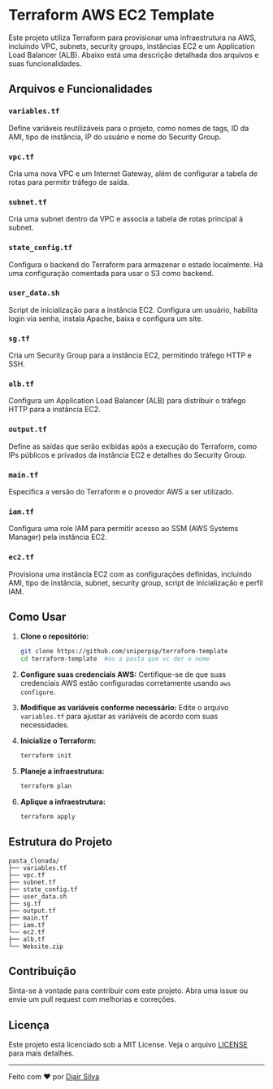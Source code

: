 # Terraform AWS EC2 Template

Este projeto utiliza Terraform para provisionar uma infraestrutura na AWS, incluindo VPC, subnets, security groups, instâncias EC2 e um Application Load Balancer (ALB). Abaixo está uma descrição detalhada dos arquivos e suas funcionalidades.

## Arquivos e Funcionalidades

### `variables.tf`
Define variáveis reutilizáveis para o projeto, como nomes de tags, ID da AMI, tipo de instância, IP do usuário e nome do Security Group.

### `vpc.tf`
Cria uma nova VPC e um Internet Gateway, além de configurar a tabela de rotas para permitir tráfego de saída.

### `subnet.tf`
Cria uma subnet dentro da VPC e associa a tabela de rotas principal à subnet.

### `state_config.tf`
Configura o backend do Terraform para armazenar o estado localmente. Há uma configuração comentada para usar o S3 como backend.

### `user_data.sh`
Script de inicialização para a instância EC2. Configura um usuário, habilita login via senha, instala Apache, baixa e configura um site.

### `sg.tf`
Cria um Security Group para a instância EC2, permitindo tráfego HTTP e SSH.

### `alb.tf`
Configura um Application Load Balancer (ALB) para distribuir o tráfego HTTP para a instância EC2.

### `output.tf`
Define as saídas que serão exibidas após a execução do Terraform, como IPs públicos e privados da instância EC2 e detalhes do Security Group.

### `main.tf`
Especifica a versão do Terraform e o provedor AWS a ser utilizado.

### `iam.tf`
Configura uma role IAM para permitir acesso ao SSM (AWS Systems Manager) pela instância EC2.

### `ec2.tf`
Provisiona uma instância EC2 com as configurações definidas, incluindo AMI, tipo de instância, subnet, security group, script de inicialização e perfil IAM.

## Como Usar

1. **Clone o repositório:**
   ```sh
   git clone https://github.com/sniperpsp/terraform-template
   cd terraform-template  #ou a pasta que vc der o nome

2. **Configure suas credenciais AWS:**
   Certifique-se de que suas credenciais AWS estão configuradas corretamente usando `aws configure`.

3. **Modifique as variáveis conforme necessário:**
   Edite o arquivo `variables.tf` para ajustar as variáveis de acordo com suas necessidades.

4. **Inicialize o Terraform:**
   ```sh
   terraform init
   ```

5. **Planeje a infraestrutura:**
   ```sh
   terraform plan
   ```

6. **Aplique a infraestrutura:**
   ```sh
   terraform apply
   ```

## Estrutura do Projeto

```	
pasta_Clonada/
├── variables.tf
├── vpc.tf
├── subnet.tf
├── state_config.tf
├── user_data.sh
├── sg.tf
├── output.tf
├── main.tf
├── iam.tf
└── ec2.tf
├── alb.tf
└── Website.zip
```	

## Contribuição

Sinta-se à vontade para contribuir com este projeto. Abra uma issue ou envie um pull request com melhorias e correções.

## Licença

Este projeto está licenciado sob a MIT License. Veja o arquivo [LICENSE](LICENSE) para mais detalhes.

---

Feito com ❤️ por [Djair Silva](https://github.com/sniperpsp)